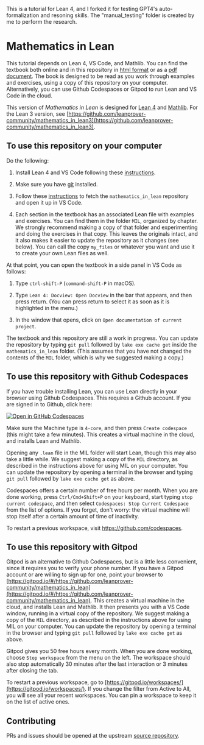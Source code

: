 This is a tutorial for Lean 4, and I forked it for testing GPT4's auto-formalization and resoning skills.
The "manual_testing" folder is created by me to perform the research.

# Mathematics in Lean

This tutorial depends on Lean 4, VS Code, and Mathlib.
You can find the textbook both online and in this repository
in
[html format](https://leanprover-community.github.io/mathematics_in_lean/)
or as a
[pdf document](https://leanprover-community.github.io/mathematics_in_lean/mathematics_in_lean.pdf).
The book is designed to be read as you
work through examples and exercises,
using a copy of this repository on your computer.
Alternatively, you can use Github Codespaces or Gitpod to run Lean and VS Code in the cloud.

This version of *Mathematics in Lean* is designed for [Lean 4](https://leanprover.github.io/) and
[Mathlib](https://github.com/leanprover-community/mathlib4).
For the Lean 3 version, see [https://github.com/leanprover-community/mathematics_in_lean3](https://github.com/leanprover-community/mathematics_in_lean3).


## To use this repository on your computer

Do the following:

1. Install Lean 4 and VS Code following
   these [instructions](https://leanprover-community.github.io/get_started.html).

2. Make sure you have [git](https://git-scm.com/) installed.

3. Follow these [instructions](https://leanprover-community.github.io/install/project.html#working-on-an-existing-project)
   to fetch the `mathematics_in_lean` repository and open it up in VS Code.

4. Each section in the textbook has an associated Lean file with examples and exercises.
   You can find them in the folder `MIL`, organized by chapter.
   We strongly recommend making a copy of that folder and experimenting and doing the
   exercises in that copy.
   This leaves the originals intact, and it also makes it easier to update the repository as it changes (see below).
   You can call the copy `my_files` or whatever you want and use it to create
   your own Lean files as well.

At that point, you can open the textbook in a side panel in VS Code as follows:

1. Type `ctrl-shift-P` (`command-shift-P` in macOS).

2. Type `Lean 4: Docview: Open Docview` in the bar that appears, and then
  press return. (You can press return to select it as soon as it is highlighted
  in the menu.)

3. In the window that opens, click on `Open documentation of current project`.

The textbook and this repository are still a work in progress.
You can update the repository by typing `git pull`
followed by `lake exe cache get` inside the `mathematics_in_lean` folder.
(This assumes that you have not changed the contents of the `MIL` folder,
which is why we suggested making a copy.)


## To use this repository with Github Codespaces

If you have trouble installing Lean, you can use Lean directly in your browser using Github
Codespaces.
This requires a Github account. If you are signed in to Github, click here:

<a href='https://codespaces.new/leanprover-community/mathematics_in_lean' target="_blank" rel="noreferrer noopener"><img src='https://github.com/codespaces/badge.svg' alt='Open in GitHub Codespaces' style='max-width: 100%;'></a>

Make sure the Machine type is `4-core`, and then press `Create codespace`
(this might take a few minutes).
This creates a virtual machine in the cloud,
and installs Lean and Mathlib.

Opening any `.lean` file in the MIL folder will start Lean,
though this may also take a little while.
We suggest making a copy of the `MIL` directory, as described
in the instructions above for using MIL on your computer.
You can update the repository by opening a terminal in the browser
and typing `git pull` followed by `lake exe cache get` as above.

Codespaces offers a certain number of free hours per month. When you are done working,
press `Ctrl/Cmd+Shift+P` on your keyboard, start typing `stop current codespace`, and then
select `Codespaces: Stop Current Codespace` from the list of options.
If you forget, don't worry: the virtual machine will stop itself after a certain
amount of time of inactivity.

To restart a previous workspace, visit <https://github.com/codespaces>.


## To use this repository with Gitpod

Gitpod is an alternative to Github Codespaces, but is a little less convenient,
since it requires you to verify your phone number.
If you have a Gitpod account or are willing to sign up for one,
point your browser to
[https://gitpod.io/#/https://github.com/leanprover-community/mathematics_in_lean](https://gitpod.io/#/https://github.com/leanprover-community/mathematics_in_lean).
This creates a virtual machine in the cloud,
and installs Lean and Mathlib.
It then presents you with a VS Code window, running in a virtual
copy of the repository.
We suggest making a copy of the `MIL` directory, as described
in the instructions above for using MIL on your computer.
You can update the repository by opening a terminal in the browser
and typing `git pull` followed by `lake exe cache get` as above.

Gitpod gives you 50 free hours every month.
When you are done working, choose `Stop workspace` from the menu on the left.
The workspace should also stop automatically
30 minutes after the last interaction or 3 minutes after closing the tab.

To restart a previous workspace, go to [https://gitpod.io/workspaces/](https://gitpod.io/workspaces/).
If you change the filter from Active to All, you will see all your recent workspaces.
You can pin a workspace to keep it on the list of active ones.


## Contributing

PRs and issues should be opened at the upstream
[source repository](https://github.com/avigad/mathematics_in_lean_source).
